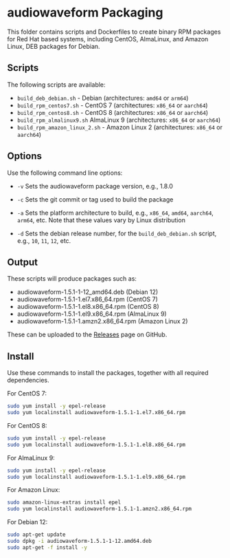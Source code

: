 # audiowaveform Packaging

This folder contains scripts and Dockerfiles to create binary RPM packages for Red Hat based systems, including CentOS, AlmaLinux, and Amazon Linux, DEB packages for Debian.

## Scripts

The following scripts are available:

* `build_deb_debian.sh` - Debian (architectures: `amd64` or `arm64`)
* `build_rpm_centos7.sh` - CentOS 7 (architectures: `x86_64` or `aarch64`)
* `build_rpm_centos8.sh` - CentOS 8 (architectures: `x86_64` or `aarch64`)
* `build_rpm_almalinux9.sh` AlmaLinux 9 (architectures: `x86_64` or `aarch64`)
* `build_rpm_amazon_linux_2.sh` - Amazon Linux 2 (architectures: `x86_64` or `aarch64`)

## Options

Use the following command line options:

* `-v` Sets the audiowaveform package version, e.g., 1.8.0

* `-c` Sets the git commit or tag used to build the package

* `-a` Sets the platform architecture to build, e.g., `x86_64`, `amd64`, `aarch64`, `arm64`, etc. Note that these values vary by Linux distribution

* `-d` Sets the debian release number, for the `build_deb_debian.sh` script, e.g., `10`, `11`, `12`, etc.

## Output

These scripts will produce packages such as:

* audiowaveform-1.5.1-1-12_amd64.deb (Debian 12)
* audiowaveform-1.5.1-1.el7.x86_64.rpm (CentOS 7)
* audiowaveform-1.5.1-1.el8.x86_64.rpm (CentOS 8)
* audiowaveform-1.5.1-1.el9.x86_64.rpm (AlmaLinux 9)
* audiowaveform-1.5.1-1.amzn2.x86_64.rpm (Amazon Linux 2)

These can be uploaded to the [Releases](https://github.com/bbc/audiowaveform/releases) page on GitHub.

## Install

Use these commands to install the packages, together with all required dependencies.

For CentOS 7:

```bash
sudo yum install -y epel-release
sudo yum localinstall audiowaveform-1.5.1-1.el7.x86_64.rpm
```

For CentOS 8:

```bash
sudo yum install -y epel-release
sudo yum localinstall audiowaveform-1.5.1-1.el8.x86_64.rpm
```

For AlmaLinux 9:

```bash
sudo yum install -y epel-release
sudo yum localinstall audiowaveform-1.5.1-1.el9.x86_64.rpm
```

For Amazon Linux:

```bash
sudo amazon-linux-extras install epel
sudo yum localinstall audiowaveform-1.5.1-1.amzn2.x86_64.rpm
```

For Debian 12:

```bash
sudo apt-get update
sudo dpkg -i audiowaveform-1.5.1-1-12.amd64.deb
sudo apt-get -f install -y
```
